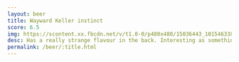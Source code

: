 ```yaml
---
layout: beer
title: Wayward Keller instinct
score: 6.5
img: https://scontent.xx.fbcdn.net/v/t1.0-0/p480x480/15036443_10154633844778745_8868726654336200982_n.jpg?oh=6d03474902f761644631aa8ffd7cf4ce&oe=58D8FECA
desc: Has a really strange flavour in the back. Interesting as something I've not had before but not going to bring me back
permalink: /beer/:title.html
---
```

